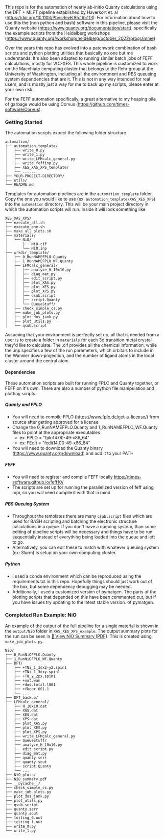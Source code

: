 This repo is for the automation of nearly ab-initio Quanty calculations using the DFT + MLFT
pipeline established by Haverkort et. al (https://doi.org/10.1103/PhysRevB.85.165113). For information
about how to use this the (non python and bash) software in this pipeline, 
please visit the Quanty website (https://www.quanty.org/documentation/start),
specifically the example scripts from the Heidelberg workshops 
(https://www.quanty.org/workshop/heidelberg/october_2022/programme)

Over the years this repo has evolved into a patchwork combination of bash scripts and python plotting
utilities that basically no one but me understands. It's also been adapted to running similar
batch jobs of FEFF calculations, mostly for VtC-XES. This whole pipeline is customized to work on the Macchiato computing
cluster that belongs to the Rehr group at the University of Washington, including all the environtment and 
PBS queueing system dependencies that are it. This is not in any way intended for real users, 
and is mostly just a way for me to back up my scripts, please enter at your own risk.

For the FEFF automation specifically, a great alternative to my heaping pile of garbage 
would be using Corvus (https://github.com/times-software/Corvus).

### Getting Started

The automation scripts expect the following folder structure
```
automation/
├── automation_template/
│   ├── write_0.py
│   ├── write_1.py
│   ├── write_LFMcalc_general.py
│   ├── write_feffinp.py
│   ├── XES_XAS_XPS_template/
│   └── .......
├── YOUR-PROJECT-DIRECTORY/
├── utils/
└── README.md

```


Templates for automation pipelines are in the `automation_template` folder. Copy the one you would like to
use (ex: `automation_template/XAS_XES_XPS`) into the `automation` directory. This will be your main project
directory in which the automation scripts will run. Inside it will look something like

```
XES_XAS_XPS/
├── execute_all.sh
├── execute_one.sh
├── make_all_plots.sh
├── materials/
│   └── NiO/
│       ├── NiO.cif
│       └── NiO.inp
├── wrkdir_template/
│   ├── 0_RunNAMEFPLO.Quanty
│   ├── 1_RunNAMEFPLO_WF.Quanty
│   ├── LFMcalc_general/
│   │   ├── analyze_H_10x10.py
│   │   ├── diag_mat.py
│   │   ├── edit_script.py
│   │   ├── plot_XAS.py
│   │   ├── plot_XES.py
│   │   ├── plot_XPS.py
│   │   ├── qsub.script
│   │   ├── script.Quanty
│   │   └── QueueStuff/
│   ├── check_simple_cs.py
│   ├── make_job_plots.py
│   ├── plot_dos_jank.py
│   ├── plot_utils.py
│   └── qsub.script
```

Assuming that your environment is perfectly set up, all that is needed from a user is to create a folder
in `materials` for each 3d transition metal crystal they'd like to calculate. The .cif provides all the
chemical information, while the .inp specifies a few of the run parameters, which orbitals to include
in the Wannier down-projection, and the number of ligand atoms in the local cluster around the central atom.

#### Dependencies 
These automation scripts are built for running FPLO and Quanty together, or FEFF on it's own. There are also a number
of python file manipulation and plotting scripts.

##### Quanty and FPLO
- You will need to compile FPLO (https://www.fplo.de/get-a-license/) from source after getting approved for a license 
- Change the 0_RunNAMEFPLO.Quanty and 1_RunNAMEFPLO_WF.Quanty files to point at the appropriate executables
	- ex: FPLO  = "fplo14.00-49-x86_64"
	- ex: FEdit = "fedit14.00-49-x86_64"
- You will need to download the Quanty binary (https://www.quanty.org/download) and add it to your PATH

##### FEFF
- You will need to register and compile FEFF locally https://times-software.github.io/feff10/
- The scripts are set up for running the parallelized version of feff using mpi, so you will need compile it with that in mind

##### PBS Queuing System
- Throughout the templates there are many `qsub.script` files which are used for BASH scripting and batching the 
electronic structure calculations in a queue. If you don't have a queuing system, than some editing of pipeline scripts
will be necessary and things have to be run sequentially instead of everything being loaded into the queue and left to go.
- Alternatively, you can edit these to match with whatever queuing system (ex: Slurm) is setup on your own computing
cluster.

##### Python
- I used a conda environment which can be reproduced using the requirements.txt in this repo. Hopefully things should
just work out of the box, but some dependency debugging may be needed.
- Additionally, I used a customized version of pymatgen. The parts of the plotting scripts that depended on this have been
commented out, but if you have issues try updating to the latest stable version.
of pymatgen.

### Completed Run Example: NiO

An example of the output of the full pipeline for a single material is shown in the `output/NiO` folder in `XAS_XES_XPS_example`.
The output summary plots for the run can be seen in [📄 View NiO Summary (PDF)](XAS_XES_XPS_example/output/NiO/NiO_summary.pdf). 
This is created using `make_job_plots.py`.

```
NiO/
├── 0_RunNiOFPLO.Quanty
├── 1_RunNiOFPLO_WF.Quanty
├── DFT/
│   ├── +TNi_1_3dx2-y2.spin1
│   ├── +TNi_1_3dxy.spin1
│   ├── +TO_2_2px.spin1
│   ├── +out.wan
│   ├── +dos.total.l001
│   ├── +fkcor.001.1
│   └── ...
├── DFT_backup/
├── LFMcalc_general/
│   ├── H_10x10.dat
│   ├── XAS.dat
│   ├── XES.dat
│   ├── XPS.dat
│   ├── plot_XAS.py
│   ├── plot_XES.py
│   ├── plot_XPS.py
│   ├── write_LFMcalc_general.py
│   ├── QueueStuff/
│   ├── analyze_H_10x10.py
│   ├── edit_script.py
│   ├── diag_mat.py
│   ├── quanty.serr
│   ├── quanty.sout
│   ├── script.Quanty
│   └── ...
├── NiO_plots/
├── NiO_summary.pdf
├── __pycache__/
├── check_simple_cs.py
├── make_job_plots.py
├── plot_dos_jank.py
├── plot_utils.py
├── qsub.script
├── quanty.serr
├── quanty.sout
├── testing_0.out
├── testing_1.out
├── write_0.py
└── write_1.py
```
